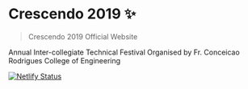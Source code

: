 # Crescendo 2019 :sparkles:

> Crescendo 2019 Official Website

Annual Inter-collegiate Technical Festival Organised by Fr. Conceicao Rodrigues College of Engineering

[![Netlify Status](https://api.netlify.com/api/v1/badges/6be3abef-9e02-4b94-bc6b-ae4b9741df4a/deploy-status)](https://app.netlify.com/sites/crescendo2019/deploys)
